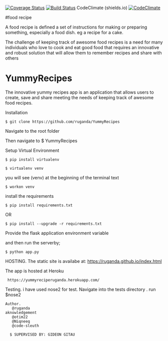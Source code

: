 [![Coverage Status](https://coveralls.io/repos/github/ruganda/YummyRecipes/badge.svg?branch=master)](https://coveralls.io/github/ruganda/YummyRecipes?branch=master)
[![Build Status](https://travis-ci.org/ruganda/YummyRecipes.svg?branch=master)](https://travis-ci.org/ruganda/YummyRecipes)
CodeClimate (shields.io)
[![CodeClimate](http://img.shields.io/codeclimate/github/ruganda/YummyRecipes.svg?style=flat)](https://codeclimate.com/github/ruganda/YummyRecipes 
"CodeClimate")

#food recipe

A food recipe is defined a set of instructions for making or preparing something, especially a food dish. eg a recipe for a cake. 

The challenge of keeping track of awesome food recipes is a need for many individuals who love to cook and eat good food that requires an innovative and robust solution that will allow them to remember recipes and share with others 

# YummyRecipes
The innovative yummy recipes app is an application that allows users  to create, save and share  meeting the needs of keeping track of awesome food recipes.


Installation

	$ git clone https://github.com/ruganda/YummyRecipes

Navigate to the root folder

Then navigate to 
	$ YummyRecipes

Setup Virtual Environment

	$ pip install virtualenv

	$ virtualenv venv

you will see (venv) at the beginning of the terminal text

	$ workon venv

install the requirements

	$ pip install requirements.txt

OR

	$ pip install --upgrade -r requirements.txt

Provide the flask application environment variable

 and then run the serverby;


    $ python app.py
  
  HOSTING.
  The static site is availabe at:
  https://ruganda.github.io/index.html 
   
   The app is hosted at Heroku
     
     https://yummyreciperuganda.herokuapp.com/
   
   
   Testing.
   i have used nose2 for test.
   Navigate into the tests directory .
      run
	  $nose2
	  
	Author.
	   @ruganda
	aknowledgement
	   @otim22
	   @Niqneeq
	   @code-sleuth
	   
	  $ SUPERVISED BY: GIDEON GITAU
	  
	  
	  
	  
	   
	   
	   
	   
	   
	  
